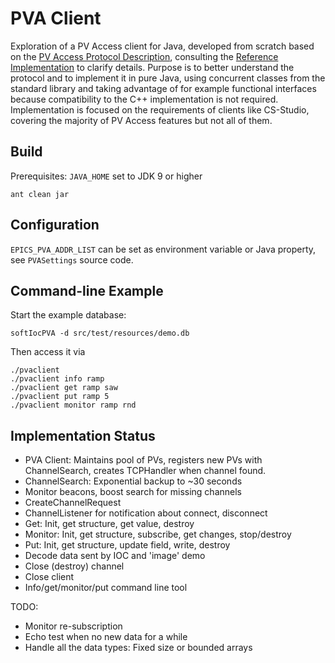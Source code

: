 PVA Client
==========

Exploration of a PV Access client for Java,
developed from scratch based on the 
[PV Access Protocol Description](https://github.com/epics-base/pvAccessCPP/wiki/protocol),
consulting the [Reference Implementation](https://github.com/epics-base/epicsCoreJava)
to clarify details.
Purpose is to better understand the protocol
and to implement it in pure Java, using concurrent classes
from the standard library and taking advantage of for example
functional interfaces because compatibility to the C++ implementation
is not required.
Implementation is focused on the requirements of clients like CS-Studio,
covering the majority of PV Access features but not all of them.

Build
-----

Prerequisites: `JAVA_HOME` set to JDK 9 or higher

    ant clean jar

Configuration
-------------

`EPICS_PVA_ADDR_LIST` can be set as environment variable
or Java property, see `PVASettings` source code.


Command-line Example
--------------------

Start the example database: 

    softIocPVA -d src/test/resources/demo.db 

Then access it via

    ./pvaclient
    ./pvaclient info ramp
    ./pvaclient get ramp saw
    ./pvaclient put ramp 5
    ./pvaclient monitor ramp rnd
    



Implementation Status
---------------------

 * PVA Client:
   Maintains pool of PVs,
   registers new PVs with ChannelSearch,
   creates TCPHandler when channel found.
 * ChannelSearch: Exponential backup to ~30 seconds
 * Monitor beacons, boost search for missing channels
 * CreateChannelRequest
 * ChannelListener for notification about connect, disconnect
 * Get: Init, get structure, get value, destroy
 * Monitor: Init, get structure, subscribe, get changes, stop/destroy
 * Put: Init, get structure, update field, write, destroy
 * Decode data sent by IOC and 'image' demo
 * Close (destroy) channel
 * Close client
 * Info/get/monitor/put command line tool
   
TODO:

 * Monitor re-subscription
 * Echo test when no new data for a while
 * Handle all the data types: Fixed size or bounded arrays
 